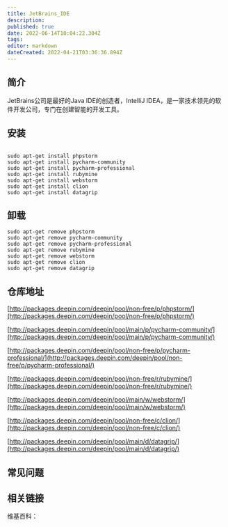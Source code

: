 ```yaml
---
title: JetBrains_IDE
description: 
published: true
date: 2022-06-14T10:04:22.304Z
tags: 
editor: markdown
dateCreated: 2022-04-21T03:36:36.894Z
---
```


## 简介

JetBrains公司是最好的Java IDE的创造者，IntelliJ IDEA，是一家技术领先的软件开发公司，专门在创建智能的开发工具。

## 安装

```

sudo apt-get install phpstorm
sudo apt-get install pycharm-community
sudo apt-get install pycharm-professional
sudo apt-get install rubymine
sudo apt-get install webstorm
sudo apt-get install clion
sudo apt-get install datagrip

```

## 卸载

```
sudo apt-get remove phpstorm
sudo apt-get remove pycharm-community
sudo apt-get remove pycharm-professional
sudo apt-get remove rubymine
sudo apt-get remove webstorm
sudo apt-get remove clion
sudo apt-get remove datagrip

```

## 仓库地址

[http://packages.deepin.com/deepin/pool/non-free/p/phpstorm/](http://packages.deepin.com/deepin/pool/non-free/p/phpstorm/)

[http://packages.deepin.com/deepin/pool/main/p/pycharm-community/](http://packages.deepin.com/deepin/pool/main/p/pycharm-community/)

[http://packages.deepin.com/deepin/pool/non-free/p/pycharm-professional/](http://packages.deepin.com/deepin/pool/non-free/p/pycharm-professional/)

[http://packages.deepin.com/deepin/pool/non-free/r/rubymine/](http://packages.deepin.com/deepin/pool/non-free/r/rubymine/)

[http://packages.deepin.com/deepin/pool/main/w/webstorm/](http://packages.deepin.com/deepin/pool/main/w/webstorm/)

[http://packages.deepin.com/deepin/pool/non-free/c/clion/](http://packages.deepin.com/deepin/pool/non-free/c/clion/)

[http://packages.deepin.com/deepin/pool/main/d/datagrip/](http://packages.deepin.com/deepin/pool/main/d/datagrip/)


## 常见问题


## 相关链接

维基百科：